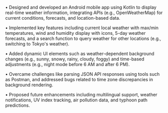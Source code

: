 • Designed and developed an Android mobile app using Kotlin to display real-time weather information, integrating APIs (e.g., OpenWeatherMap) for current conditions, forecasts, and location-based data.

• Implemented key features including current local weather with max/min temperatures, wind and humidity display with icons, 5-day weather forecasts, and a search function to query weather for other locations (e.g., switching to Tokyo's weather).

• Added dynamic UI elements such as weather-dependent background changes (e.g., sunny, snowy, rainy, cloudy, foggy) and time-based adjustments (e.g., night mode before 6 AM and after 6 PM).

• Overcame challenges like parsing JSON API responses using tools such as Postman, and addressed bugs related to time zone discrepancies in background rendering.

• Proposed future enhancements including multilingual support, weather notifications, UV index tracking, air pollution data, and typhoon path predictions.
